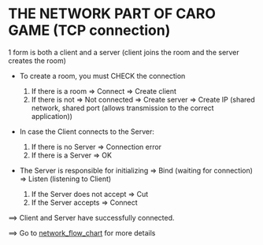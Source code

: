 # THE NETWORK PART OF CARO GAME (TCP connection)

1 form is both a client and a server (client joins the room and the server creates the room)

+ To create a room, you must CHECK the connection
  1. If there is a room => Connect => Create client
  2. If there is not => Not connected => Create server => Create IP (shared network, shared port (allows transmission to the correct application))

+ In case the Client connects to the Server:
  1. If there is no Server => Connection error
  2. If there is a Server => OK

+ The Server is responsible for initializing => Bind (waiting for connection) => Listen (listening to Client)
  1. If the Server does not accept => Cut
  2. If the Server accepts => Connect

==> Client and Server have successfully connected.

==> Go to [network_flow_chart](https://github.com/andreafletcherdinh/CARO/blob/main/network_Diagram.drawio.png) for more details
